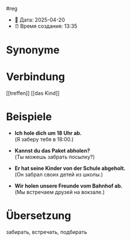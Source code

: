 #reg
- 📍 Дата: 2025-04-20
- ⏰ Время создания: 13:35
# Synonyme

# Verbindung 
[[treffen]]
[[das Kind]]

# Beispiele
- **Ich hole dich um 18 Uhr ab.**  
    (Я заберу тебя в 18:00.)
    
- **Kannst du das Paket abholen?**  
    (Ты можешь забрать посылку?)
    
- **Er hat seine Kinder von der Schule abgeholt.**  
    (Он забрал своих детей из школы.)
    
- **Wir holen unsere Freunde vom Bahnhof ab.**  
    (Мы встречаем друзей на вокзале.)
# Übersetzung
забирать, встречать, подбирать